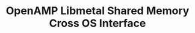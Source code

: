 ---
categories:
- bkk19
description: This session will describe the OpenAMP libmetal shared memory API. The
  talk will include the interface default backend implementation in Linux system
image:
  featured: 'true'
  path: /assets/images/featured-images/bkk19/BKK19-207.png
session_attendee_num: '19'
session_id: BKK19-207
session_room: Session Room 1 (Lotus 1-2)
session_slot:
  end_time: '2019-04-02 09:25:00'
  start_time: '2019-04-02 09:00:00'
session_speakers:
- speaker_bio: OpenAMP, Linux kernel, Embedded system
  speaker_company: ''
  speaker_image: /assets/images/speakers/bkk19/wendy-liang.jpg
  speaker_location: ''
  speaker_name: Wendy Liang
  speaker_position: Xilinx, Senior Staff Engineer
  speaker_username: jiaying.liang
session_track: IoT and Embedded
tag: session
tags:
- IoT and Embedded
title: OpenAMP Libmetal Shared Memory Cross OS Interface
---
